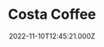---
date: 2022-11-10T12:45:21.000Z
title: Costa Coffee
latitude: 52.03857870104306
longitude: 0.730118486106803
category: checkin
---